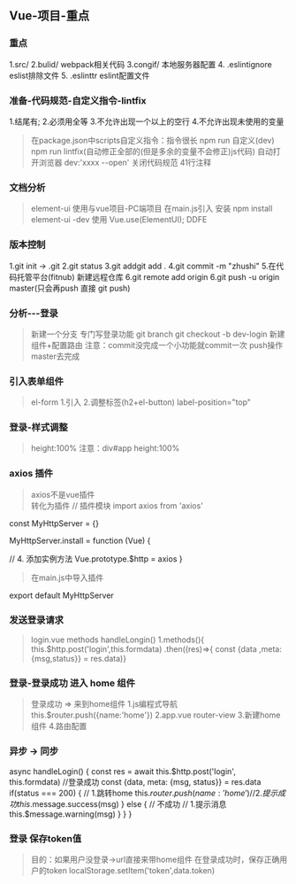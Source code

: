 ## Vue-项目-重点

### 重点
1.src/
2.bulid/ webpack相关代码
3.congif/ 本地服务器配置
4. .eslintignore eslist排除文件
5. .eslinttr eslint配置文件

###  准备-代码规范-自定义指令-lintfix
1.结尾有;
2.必须用全等
3.不允许出现一个以上的空行
4.不允许出现未使用的变量

>在package.json中scripts自定义指令：指令很长
>npm run 自定义(dev)
>npm run lintfix(自动修正全部的(但是多余的变量不会修正)js代码)
>自动打开浏览器 dev:'xxxx --open'
>关闭代码规范 41行注释

### 文档分析
>element-ui 
>使用与vue项目-PC端项目
>在main.js引入 
>安装  npm install element-ui -dev
>使用  Vue.use(ElementUI);
>DDFE

### 版本控制
1.git init -> .git
2.git status
3.git addgit add . 
4.git commit -m "zhushi"
5.在代码托管平台(fitnub) 新建远程仓库
6.git remote add origin
6.git push -u origin master(只会再push 直接 git push)

### 分析---登录
>新建一个分支  专门写登录功能
>git branch
>git checkout -b dev-login
>新建组件+配置路由
>注意：commit没完成一个小功能就commit一次
>push操作master去完成

### 引入表单组件
>el-form
1.引入
2.调整标签(h2+el-button)
>label-position="top"

### 登录-样式调整
>height:100%
>注意：div#app height:100%

### axios 插件
>axios不是vue插件  
>转化为插件
// 插件模块
import axios from 'axios'

const MyHttpServer = {}

MyHttpServer.install = function (Vue) {

  // 4. 添加实例方法
  Vue.prototype.$http = axios
}
>在main.js中导入插件

export default MyHttpServer

### 发送登录请求
>login.vue  methods handleLongin()
1.methods(){
         this.$http.post('login',this.formdata)
           .then((res)=>{
             const {data ,meta:{msg,status}} = res.data)}

### 登录-登录成功 进入 home 组件
>登录成功 => 来到home组件
1.js编程式导航this.$router.push({name:'home'})
2.app.vue router-view
3.新建home组件
4.路由配置

### 异步 -> 同步
async handleLogin() {
       const res = await this.$http.post('login', this.formdata)
            //登录成功
            const {data, meta: {msg, status}} = res.data
             if(status === 200) {
               // 1.跳转home
               this.$router.push({name:'home'})
               // 2.提示成功
               this.$message.success(msg)
             }
             else {
               // 不成功
               // 1.提示消息
               this.$message.warning(msg)
             }
      }
    }
    
 ### 登录 保存token值
> 目的：如果用户没登录->url直接来带home组件
> 在登录成功时，保存正确用户的token
localStorage.setItem('token',data.token)
